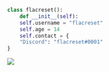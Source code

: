 ```py
class flacreset():
    def __init__(self):
    self.username = "flacreset"
    self.age = 14
    self.contact = {
    "Discord": "flacreset#0001"
}

```
    


<img src="https://github-readme-stats.vercel.app/api/top-langs/?username=flacreset&show_icons=true&theme=dracula&layout=compact">
